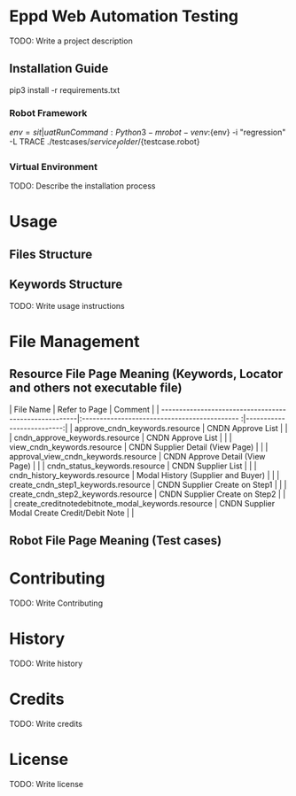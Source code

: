# Eppd Web Automation Testing

TODO: Write a project description

## Installation Guide
pip3 install -r requirements.txt
### Robot Framework
${env}= sit | uat
Run Command : Python3 -m robot -v env:${env} -i "regression" -L TRACE ./testcases/${service_folder}/${testcase.robot}
### Virtual Environment
TODO: Describe the installation process

# Usage
## Files Structure

## Keywords Structure

TODO: Write usage instructions

# File Management
## Resource File Page Meaning  (Keywords, Locator and others not executable file)

| File Name                                             | Refer to Page                                 | Comment                   |
| ------------------------------------------------------|:-------------------------------------------- :|--------------------------:|
| approve_cndn_keywords.resource                        | CNDN Approve List                             |                           |
| cndn_approve_keywords.resource                        | CNDN Approve List                             |                           |
| view_cndn_keywords.resource                           | CNDN Supplier Detail (View Page)              |                           |
| approval_view_cndn_keywords.resource                  | CNDN Approve Detail (View Page)               |                           |
| cndn_status_keywords.resource                         | CNDN Supplier List                            |                           |
| cndn_history_keywords.resource                        | Modal History (Supplier and Buyer)            |                           |
| create_cndn_step1_keywords.resource                   | CNDN Supplier Create on Step1                 |                           |
| create_cndn_step2_keywords.resource                   | CNDN Supplier Create on Step2                 |                           |
| create_creditnotedebitnote_modal_keywords.resource    | CNDN Supplier Modal Create Credit/Debit Note  |                           |

## Robot File Page Meaning (Test cases)

# Contributing

TODO: Write Contributing

# History

TODO: Write history

# Credits

TODO: Write credits

# License

TODO: Write license



